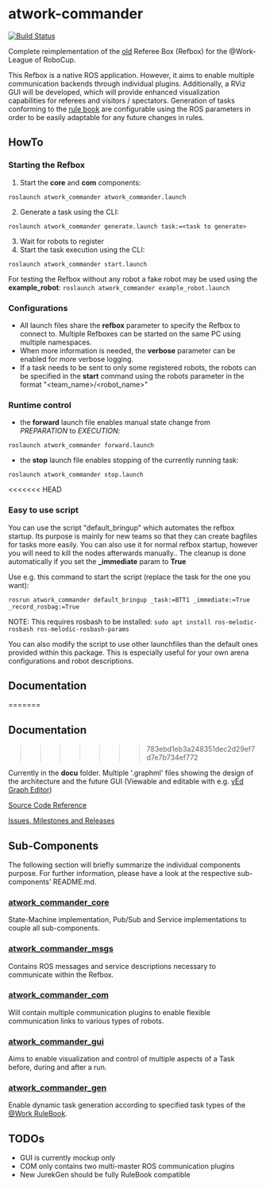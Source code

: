   # atwork-commander

  [![Build Status](https://travis-ci.org/steup/atwork-commander.svg?branch=devel)](https://travis-ci.org/steup/atwork-commander)

  Complete reimplementation of the [old](https://github.com/robocup-at-work/at_work_central_factory_hub)
  Referee Box (Refbox) for the @Work-League of RoboCup.

  This Refbox is a native ROS application.
  However, it aims to enable multiple communication backends through individual plugins.
  Additionally, a RViz GUI will be developed, which will provide enhanced visualization
  capabilities for referees and visitors / spectators.
  Generation of tasks conforming to the [rule book](https://github.com/robocup-at-work/rulebook)
  are configurable using the ROS parameters in order to be easily adaptable for
  any future changes in rules.


  ## HowTo

  ### Starting the Refbox

  1. Start the __core__ and __com__ components:
  ```
  roslaunch atwork_commander atwork_commander.launch
  ```
  2. Generate a task using the CLI:
  ```
  roslaunch atwork_commander generate.launch task:=<task to generate>
  ```
  3. Wait for robots to register
  4. Start the task execution using the CLI:
  ```
  roslaunch atwork_commander start.launch
  ```

  For testing the Refbox without any robot a fake robot may be used using the **example_robot**:
  `roslaunch atwork_commander example_robot.launch`

  ### Configurations

  - All launch files share the __refbox__ parameter to specify the Refbox to connect
    to. Multiple Refboxes can be started on the same PC using multiple namespaces.
  - When more information is needed, the __verbose__ parameter can be enabled for
    more verbose logging.
  - If a task needs to be sent to only some registered robots, the robots can be
    specified in the __start__ command using the robots parameter in the format
    "<team_name>/<robot_name>"

  ### Runtime control

  - the __forward__ launch file enables manual state change from *PREPARATION* to *EXECUTION*:
  ```
  roslaunch atwork_commander forward.launch
  ```
  - the __stop__ launch file enables stopping of the currently running task:
  ```
  roslaunch atwork_commander stop.launch
  ```

<<<<<<< HEAD
### Easy to use script

You can use the script "default_bringup" which automates the refbox startup.
Its purpose is mainly for new teams so that they can create bagfiles for tasks more easily.
You can also use it for normal refbox startup, however you will need to kill the nodes afterwards manually..
The cleanup is done automatically if you set the  **_immediate** param to **True**

Use e.g. this command to start the script (replace the task for the one you want):

`rosrun atwork_commander default_bringup _task:=BTT1 _immediate:=True _record_rosbag:=True`

NOTE: This requires rosbash to be installed:
`sudo apt install ros-melodic-rosbash ros-melodic-rosbash-params`

You can also modify the script to use other launchfiles than the default ones provided within this package.
This is especially useful for your own arena configurations and robot descriptions.

## Documentation
=======
  ## Documentation
>>>>>>> 783ebd1eb3a248351dec2d29ef7d7e7b734ef772

  Currently in the __docu__ folder. Multiple '.graphml' files showing the design
  of the architecture and the future GUI (Viewable and editable with e.g.
  [yEd Graph Editor](https://www.yworks.com/products/yed))

  [Source Code Reference](https://steup.github.io/atwork-commander)

  [Issues, Milestones and Releases](https://github.com/robocup-at-work/atwork-commander)

  ## Sub-Components

  The following section will briefly summarize the individual components purpose.
  For further information, please have a look at the respective sub-components' README.md.

  ### [atwork\_commander\_core](atwork_commander_core/README.md)

  State-Machine implementation, Pub/Sub and Service implementations to couple all
  sub-components.

  ### [atwork\_commander\_msgs](atwork_commander_msgs/README.md)

  Contains ROS messages and service descriptions necessary to communicate within
  the Refbox.

  ### [atwork\_commander\_com](atwork_commander_com/README.md)

  Will contain multiple communication plugins to enable flexible communication
  links to various types of robots.

  ### [atwork\_commander\_gui](atwork_commander_gui/README.md)

  Aims to enable visualization and control of multiple aspects of a Task before,
  during and after a run.

  ### [atwork\_commander\_gen](atwork_commander_gen/README.md)

  Enable dynamic task generation according to specified task types of the
  [@Work RuleBook](https://github.com/robocup-at-work/rulebook).

  ## TODOs

  - GUI is currently mockup only
- COM only contains two multi-master ROS communication plugins
- New JurekGen should be fully RuleBook compatible
